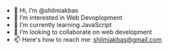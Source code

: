 - 👋 Hi, I’m @shilmiakbas
- 👀 I’m interested in Web Devoplopment
- 🌱 I’m currently learning JavaScript
- 💞️ I’m looking to collaborate on web development
- 📫 Here's how to reach me: shilmiakbas@gmail.com

<!---
shilmiakbas/shilmiakbas is a ✨ special ✨ repository because its `README.md` (this file) appears on your GitHub profile.
You can click the Preview link to take a look at your changes.
--->
